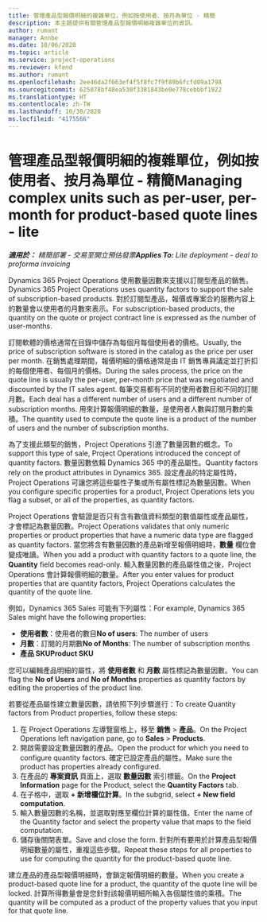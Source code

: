 ```yaml
---
title: 管理產品型報價明細的複雜單位，例如按使用者、按月為單位 - 精簡
description: 本主題提供有關管理產品型報價明細複雜單位的資訊。
author: rumant
manager: Annbe
ms.date: 10/06/2020
ms.topic: article
ms.service: project-operations
ms.reviewer: kfend
ms.author: rumant
ms.openlocfilehash: 2ee46da2f663ef4f5f8fc7f9f89b6fcfd09a1798
ms.sourcegitcommit: 625878bf48ea530f3381843be0e778cebbbf1922
ms.translationtype: HT
ms.contentlocale: zh-TW
ms.lasthandoff: 10/30/2020
ms.locfileid: "4175566"
---
```

# <a name="managing-complex-units-such-as-per-user-per-month-for-product-based-quote-lines---lite"></a><span data-ttu-id="51288-103">管理產品型報價明細的複雜單位，例如按使用者、按月為單位 - 精簡</span><span class="sxs-lookup"><span data-stu-id="51288-103">Managing complex units such as per-user, per-month for product-based quote lines - lite</span></span>

<span data-ttu-id="51288-104">_**適用於：** 精簡部署 - 交易至開立預估發票_</span><span class="sxs-lookup"><span data-stu-id="51288-104">_**Applies To:** Lite deployment - deal to proforma invoicing_</span></span>

<span data-ttu-id="51288-105">Dynamics 365 Project Operations 使用數量因數來支援以訂閱型產品的銷售。</span><span class="sxs-lookup"><span data-stu-id="51288-105">Dynamics 365 Project Operations uses quantity factors to support the sale of subscription-based products.</span></span> <span data-ttu-id="51288-106">對於訂閱型產品，報價或專案合約服務內容上的數量會以使用者的月數來表示。</span><span class="sxs-lookup"><span data-stu-id="51288-106">For subscription-based products, the quantity on the quote or project contract line is expressed as the number of user-months.</span></span>

<span data-ttu-id="51288-107">訂閱軟體的價格通常在目錄中儲存為每個月每個使用者的價格。</span><span class="sxs-lookup"><span data-stu-id="51288-107">Usually, the price of subscription software is stored in the catalog as the price per user per month.</span></span> <span data-ttu-id="51288-108">在銷售處理期間，報價明細的價格通常是由 IT 銷售專員議定並打折扣的每個使用者、每個月的價格。</span><span class="sxs-lookup"><span data-stu-id="51288-108">During the sales process, the price on the quote line is usually the per-user, per-month price that was negotiated and discounted by the IT sales agent.</span></span> <span data-ttu-id="51288-109">每筆交易都有不同的使用者數目和不同的訂閱月數。</span><span class="sxs-lookup"><span data-stu-id="51288-109">Each deal has a different number of users and a different number of subscription months.</span></span> <span data-ttu-id="51288-110">用來計算報價明細的數量，是使用者人數與訂閱月數的乘積。</span><span class="sxs-lookup"><span data-stu-id="51288-110">The quantity used to compute the quote line is a product of the number of users and the number of subscription months.</span></span>

<span data-ttu-id="51288-111">為了支援此類型的銷售，Project Operations 引進了數量因數的概念。</span><span class="sxs-lookup"><span data-stu-id="51288-111">To support this type of sale, Project Operations introduced the concept of quantity factors.</span></span> <span data-ttu-id="51288-112">數量因數依賴 Dynamics 365 中的產品屬性。</span><span class="sxs-lookup"><span data-stu-id="51288-112">Quantity factors rely on the product attributes in Dynamics 365.</span></span> <span data-ttu-id="51288-113">設定產品的特定屬性時，Project Operations 可讓您將這些屬性子集或所有屬性標記為數量因數。</span><span class="sxs-lookup"><span data-stu-id="51288-113">When you configure specific properties for a product, Project Operations lets you flag a subset, or all of the properties, as quantity factors.</span></span>

<span data-ttu-id="51288-114">Project Operations 會驗證是否只有含有數值資料類型的數值屬性或產品屬性，才會標記為數量因數。</span><span class="sxs-lookup"><span data-stu-id="51288-114">Project Operations validates that only numeric properties or product properties that have a numeric data type are flagged as quantity factors.</span></span> <span data-ttu-id="51288-115">當您將含有數量因數的產品新增至報價明細時，**數量** 欄位會變成唯讀。</span><span class="sxs-lookup"><span data-stu-id="51288-115">When you add a product with quantity factors to a quote line, the **Quantity** field becomes read-only.</span></span> <span data-ttu-id="51288-116">輸入數量因數的產品屬性值之後，Project Operations 會計算報價明細的數量。</span><span class="sxs-lookup"><span data-stu-id="51288-116">After you enter values for product properties that are quantity factors, Project Operations calculates the quantity of the quote line.</span></span>

<span data-ttu-id="51288-117">例如，Dynamics 365 Sales 可能有下列屬性：</span><span class="sxs-lookup"><span data-stu-id="51288-117">For example, Dynamics 365 Sales might have the following properties:</span></span>

- <span data-ttu-id="51288-118">**使用者數**：使用者的數目</span><span class="sxs-lookup"><span data-stu-id="51288-118">**No of users**: The number of users</span></span>
- <span data-ttu-id="51288-119">**月數**：訂閱的月期數</span><span class="sxs-lookup"><span data-stu-id="51288-119">**No of Months**: The number of subscription months</span></span>
- <span data-ttu-id="51288-120">**產品 SKU**</span><span class="sxs-lookup"><span data-stu-id="51288-120">**Product SKU**</span></span>

<span data-ttu-id="51288-121">您可以編輯產品明細的屬性，將 **使用者數** 和 **月數** 屬性標記為數量因數。</span><span class="sxs-lookup"><span data-stu-id="51288-121">You can flag the **No of Users** and **No of Months** properties as quantity factors by editing the properties of the product line.</span></span>

<span data-ttu-id="51288-122">若要從產品屬性建立數量因數，請依照下列步驟進行：</span><span class="sxs-lookup"><span data-stu-id="51288-122">To create Quantity factors from Product properties, follow these steps:</span></span>

1. <span data-ttu-id="51288-123">在 Project Operations 左導覽窗格上，移至 **銷售** > **產品**。</span><span class="sxs-lookup"><span data-stu-id="51288-123">On the Project Operations left navigation pane, go to **Sales** > **Products**.</span></span>
2. <span data-ttu-id="51288-124">開啟需要設定數量因數的產品。</span><span class="sxs-lookup"><span data-stu-id="51288-124">Open the product for which you need to configure quantity factors.</span></span> <span data-ttu-id="51288-125">確定已設定產品的屬性。</span><span class="sxs-lookup"><span data-stu-id="51288-125">Make sure the product has properties already configured.</span></span>
3. <span data-ttu-id="51288-126">在產品的 **專案資訊** 頁面上，選取 **數量因數** 索引標籤。</span><span class="sxs-lookup"><span data-stu-id="51288-126">On the **Project Information** page for the Product, select the **Quantity Factors** tab.</span></span>
4. <span data-ttu-id="51288-127">在子格中，選取 **+ 新增欄位計算**。</span><span class="sxs-lookup"><span data-stu-id="51288-127">In the subgrid, select **+ New field computation**.</span></span>
5. <span data-ttu-id="51288-128">輸入數量因數的名稱，並選取對應至欄位計算的屬性值。</span><span class="sxs-lookup"><span data-stu-id="51288-128">Enter the name of the Quantity factor and select the property value that maps to the field computation.</span></span>
6. <span data-ttu-id="51288-129">儲存後關閉表單。</span><span class="sxs-lookup"><span data-stu-id="51288-129">Save and close the form.</span></span> <span data-ttu-id="51288-130">針對所有要用於計算產品型報價明細數量的屬性，重複這些步驟。</span><span class="sxs-lookup"><span data-stu-id="51288-130">Repeat these steps for all properties to use for computing the quantity for the product-based quote line.</span></span>

<span data-ttu-id="51288-131">建立產品的產品型報價明細時，會鎖定報價明細的數量。</span><span class="sxs-lookup"><span data-stu-id="51288-131">When you create a product-based quote line for a product, the quantity of the quote line will be locked.</span></span> <span data-ttu-id="51288-132">計算所得數量會是您針對該報價明細所輸入各個屬性值的乘積。</span><span class="sxs-lookup"><span data-stu-id="51288-132">The quantity will be computed as a product of the property values that you input for that quote line.</span></span>
